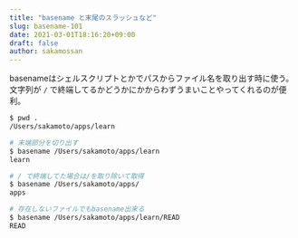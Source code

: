 ```yaml
---
title: "basename と末尾のスラッシュなど"
slug: basename-101
date: 2021-03-01T18:16:20+09:00
draft: false
author: sakamossan
---
```


basenameはシェルスクリプトとかでパスからファイル名を取り出す時に使う。
文字列が `/` で終端してるかどうかにかからわずうまいことやってくれるのが便利。

```bash
$ pwd .
/Users/sakamoto/apps/learn

# 末端部分を切り出す
$ basename /Users/sakamoto/apps/learn
learn

# / で終端してた場合は/を取り除いて取得
$ basename /Users/sakamoto/apps/
apps

# 存在しないファイルでもbasename出来る
$ basename /Users/sakamoto/apps/learn/READ
READ
```
